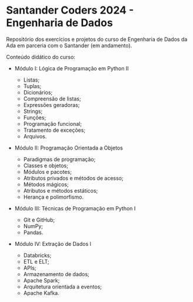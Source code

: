 # Santander Coders 2024 - Engenharia de Dados

Repositório dos exercícios e projetos do curso de Engenharia de Dados da Ada em parceria com o Santander (em andamento).

Conteúdo didático do curso:
* Módulo I: Lógica de Programação em Python II
  - Listas;
  - Tuplas;
  - Dicionários;
  - Compreensão de listas;
  - Expressões geradoras;
  - Strings;
  - Funções;
  - Programação funcional;
  - Tratamento de exceções;
  - Arquivos.
    
* Módulo II: Programação Orientada a Objetos
  - Paradigmas de programação;
  - Classes e objetos;
  - Módulos e pacotes;
  - Atributos privados e métodos de acesso;
  - Métodos mágicos;
  - Atributos e métodos estáticos;
  - Herança e polimorfismo.

* Módulo III: Técnicas de Programação em Python I
  - Git e GitHub;
  - NumPy;
  - Pandas.

* Módulo IV: Extração de Dados I
  - Databricks;
  - ETL e ELT;
  - APIs;
  - Armazenamento de dados;
  - Apache Spark;
  - Arquitetura orientada a eventos;
  - Apache Kafka.
  
